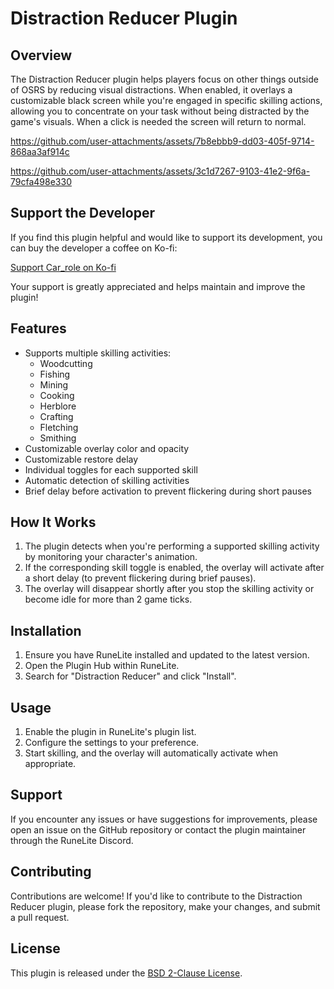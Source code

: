 # Distraction Reducer Plugin

## Overview
The Distraction Reducer plugin helps players focus on other things outside of OSRS by reducing visual distractions. When enabled, it overlays a customizable black screen while you're engaged in specific skilling actions, allowing you to concentrate on your task without being distracted by the game's visuals. When a click is needed the screen will return to normal.


https://github.com/user-attachments/assets/7b8ebbb9-dd03-405f-9714-868aa3af914c

https://github.com/user-attachments/assets/3c1d7267-9103-41e2-9f6a-79cfa498e330

## Support the Developer
If you find this plugin helpful and would like to support its development, you can buy the developer a coffee on Ko-fi:

[Support Car_role on Ko-fi](https://ko-fi.com/car_role)

Your support is greatly appreciated and helps maintain and improve the plugin!

## Features
- Supports multiple skilling activities:
  - Woodcutting
  - Fishing
  - Mining
  - Cooking
  - Herblore
  - Crafting
  - Fletching
  - Smithing
- Customizable overlay color and opacity
- Customizable restore delay
- Individual toggles for each supported skill
- Automatic detection of skilling activities
- Brief delay before activation to prevent flickering during short pauses

## How It Works
1. The plugin detects when you're performing a supported skilling activity by monitoring your character's animation.
2. If the corresponding skill toggle is enabled, the overlay will activate after a short delay (to prevent flickering during brief pauses).
3. The overlay will disappear shortly after you stop the skilling activity or become idle for more than 2 game ticks.

## Installation
1. Ensure you have RuneLite installed and updated to the latest version.
2. Open the Plugin Hub within RuneLite.
3. Search for "Distraction Reducer" and click "Install".

## Usage
1. Enable the plugin in RuneLite's plugin list.
2. Configure the settings to your preference.
3. Start skilling, and the overlay will automatically activate when appropriate.

## Support
If you encounter any issues or have suggestions for improvements, please open an issue on the GitHub repository or contact the plugin maintainer through the RuneLite Discord.

## Contributing
Contributions are welcome! If you'd like to contribute to the Distraction Reducer plugin, please fork the repository, make your changes, and submit a pull request.

## License
This plugin is released under the [BSD 2-Clause License](https://opensource.org/licenses/BSD-2-Clause).
